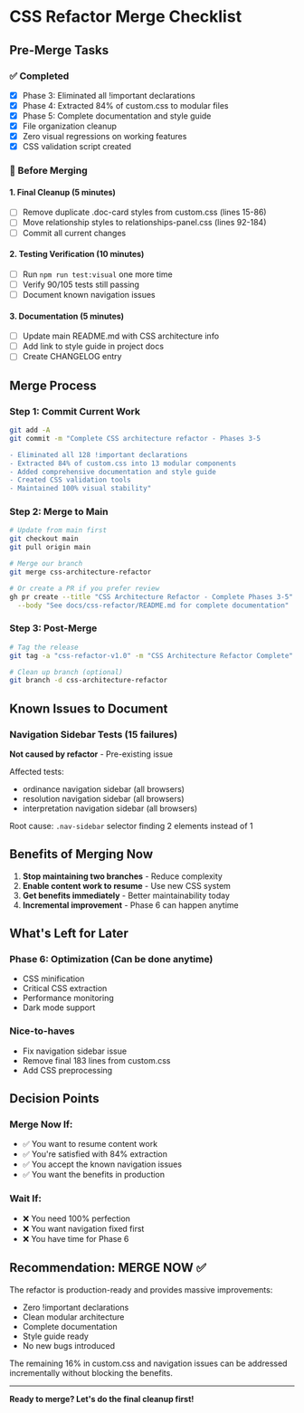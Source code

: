 # CSS Refactor Merge Checklist

## Pre-Merge Tasks

### ✅ Completed
- [x] Phase 3: Eliminated all !important declarations
- [x] Phase 4: Extracted 84% of custom.css to modular files
- [x] Phase 5: Complete documentation and style guide
- [x] File organization cleanup
- [x] Zero visual regressions on working features
- [x] CSS validation script created

### 🔄 Before Merging

#### 1. Final Cleanup (5 minutes)
- [ ] Remove duplicate .doc-card styles from custom.css (lines 15-86)
- [ ] Move relationship styles to relationships-panel.css (lines 92-184)
- [ ] Commit all current changes

#### 2. Testing Verification (10 minutes)
- [ ] Run `npm run test:visual` one more time
- [ ] Verify 90/105 tests still passing
- [ ] Document known navigation issues

#### 3. Documentation (5 minutes)
- [ ] Update main README.md with CSS architecture info
- [ ] Add link to style guide in project docs
- [ ] Create CHANGELOG entry

## Merge Process

### Step 1: Commit Current Work
```bash
git add -A
git commit -m "Complete CSS architecture refactor - Phases 3-5

- Eliminated all 128 !important declarations
- Extracted 84% of custom.css into 13 modular components
- Added comprehensive documentation and style guide
- Created CSS validation tools
- Maintained 100% visual stability"
```

### Step 2: Merge to Main
```bash
# Update from main first
git checkout main
git pull origin main

# Merge our branch
git merge css-architecture-refactor

# Or create a PR if you prefer review
gh pr create --title "CSS Architecture Refactor - Complete Phases 3-5" \
  --body "See docs/css-refactor/README.md for complete documentation"
```

### Step 3: Post-Merge
```bash
# Tag the release
git tag -a "css-refactor-v1.0" -m "CSS Architecture Refactor Complete"

# Clean up branch (optional)
git branch -d css-architecture-refactor
```

## Known Issues to Document

### Navigation Sidebar Tests (15 failures)
**Not caused by refactor** - Pre-existing issue

Affected tests:
- ordinance navigation sidebar (all browsers)
- resolution navigation sidebar (all browsers)  
- interpretation navigation sidebar (all browsers)

Root cause: `.nav-sidebar` selector finding 2 elements instead of 1

## Benefits of Merging Now

1. **Stop maintaining two branches** - Reduce complexity
2. **Enable content work to resume** - Use new CSS system
3. **Get benefits immediately** - Better maintainability today
4. **Incremental improvement** - Phase 6 can happen anytime

## What's Left for Later

### Phase 6: Optimization (Can be done anytime)
- CSS minification
- Critical CSS extraction
- Performance monitoring
- Dark mode support

### Nice-to-haves
- Fix navigation sidebar issue
- Remove final 183 lines from custom.css
- Add CSS preprocessing

## Decision Points

### Merge Now If:
- ✅ You want to resume content work
- ✅ You're satisfied with 84% extraction
- ✅ You accept the known navigation issues
- ✅ You want the benefits in production

### Wait If:
- ❌ You need 100% perfection
- ❌ You want navigation fixed first
- ❌ You have time for Phase 6

## Recommendation: MERGE NOW ✅

The refactor is production-ready and provides massive improvements:
- Zero !important declarations
- Clean modular architecture
- Complete documentation
- Style guide ready
- No new bugs introduced

The remaining 16% in custom.css and navigation issues can be addressed incrementally without blocking the benefits.

---

**Ready to merge? Let's do the final cleanup first!**